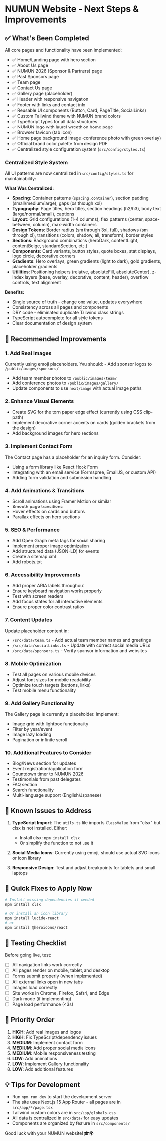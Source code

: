 # NUMUN Website - Next Steps & Improvements

## ✅ What's Been Completed

All core pages and functionality have been implemented:
- ✅ Home/Landing page with hero section
- ✅ About Us page
- ✅ NUMUN 2026 (Sponsor & Partners) page
- ✅ Past Sponsors page
- ✅ Team page
- ✅ Contact Us page
- ✅ Gallery page (placeholder)
- ✅ Header with responsive navigation
- ✅ Footer with links and contact info
- ✅ Reusable UI components (Button, Card, PageTitle, SocialLinks)
- ✅ Custom Tailwind theme with NUMUN brand colors
- ✅ TypeScript types for all data structures
- ✅ NUMUN logo with laurel wreath on home page
- ✅ Browser favicon (tab icon)
- ✅ Home page background image (conference photo with green overlay)
- ✅ Official brand color palette from design PDF
- ✅ Centralized style configuration system (`src/config/styles.ts`)

### Centralized Style System

All UI patterns are now centralized in `src/config/styles.ts` for maintainability:

**What Was Centralized:**
- **Spacing**: Container patterns (`spacing.container`), section padding (small/medium/large), gaps (xs through xxl)
- **Typography**: Page titles, hero titles, section headings (h2/h3), body text (large/normal/small), captions
- **Layout**: Grid configurations (1-4 columns), flex patterns (center, space-between, column), max-width containers
- **Design Tokens**: Border radius (sm through 3xl, full), shadows (sm through xl), transitions (colors, shadow, all, transform), border styles
- **Sections**: Background combinations (heroDark, contentLight, contentBeige, standardSection, etc.)
- **Components**: Card variants, button styles, quote boxes, stat displays, logo circle, decorative corners
- **Gradients**: Hero overlays, green gradients (light to dark), gold gradients, placeholder gradients
- **Utilities**: Positioning helpers (relative, absoluteFill, absoluteCenter), z-index layers (base, overlay, decorative, content, header), overflow controls, text alignment

**Benefits:**
- Single source of truth - change one value, updates everywhere
- Consistency across all pages and components
- DRY code - eliminated duplicate Tailwind class strings
- TypeScript autocomplete for all style tokens
- Clear documentation of design system

## 🎨 Recommended Improvements

### 1. **Add Real Images**
Currently using emoji placeholders. You should:
\- Add sponsor logos to `/public/images/sponsors/`
- Add team member photos to `/public/images/team/`
- Add conference photos to `/public/images/gallery/`
- Update components to use `next/image` with actual image paths

### 2. **Enhance Visual Elements**
- Create SVG for the torn paper edge effect (currently using CSS clip-path)
- Implement decorative corner accents on cards (golden brackets from the design)
- Add background images for hero sections

### 3. **Implement Contact Form**
The Contact page has a placeholder for an inquiry form. Consider:
- Using a form library like React Hook Form
- Integrating with an email service (Formspree, EmailJS, or custom API)
- Adding form validation and submission handling

### 4. **Add Animations & Transitions**
- Scroll animations using Framer Motion or similar
- Smooth page transitions
- Hover effects on cards and buttons
- Parallax effects on hero sections

### 5. **SEO & Performance**
- Add Open Graph meta tags for social sharing
- Implement proper image optimization
- Add structured data (JSON-LD) for events
- Create a sitemap.xml
- Add robots.txt

### 6. **Accessibility Improvements**
- Add proper ARIA labels throughout
- Ensure keyboard navigation works properly
- Test with screen readers
- Add focus states for all interactive elements
- Ensure proper color contrast ratios

### 7. **Content Updates**
Update placeholder content in:
- `/src/data/team.ts` - Add actual team member names and greetings
- `/src/data/socialLinks.ts` - Update with correct social media URLs
- `/src/data/sponsors.ts` - Verify sponsor information and websites

### 8. **Mobile Optimization**
- Test all pages on various mobile devices
- Adjust font sizes for mobile readability
- Optimize touch targets (buttons, links)
- Test mobile menu functionality

### 9. **Add Gallery Functionality**
The Gallery page is currently a placeholder. Implement:
- Image grid with lightbox functionality
- Filter by year/event
- Image lazy loading
- Pagination or infinite scroll

### 10. **Additional Features to Consider**
- Blog/News section for updates
- Event registration/application form
- Countdown timer to NUMUN 2026
- Testimonials from past delegates
- FAQ section
- Search functionality
- Multi-language support (English/Japanese)

## 🐛 Known Issues to Address

1. **TypeScript Import**: The `utils.ts` file imports `ClassValue` from "clsx" but clsx is not installed. Either:
   - Install clsx: `npm install clsx`
   - Or simplify the function to not use it

2. **Social Media Icons**: Currently using emoji, should use actual SVG icons or icon library

3. **Responsive Design**: Test and adjust breakpoints for tablets and small laptops

## 🚀 Quick Fixes to Apply Now

```bash
# Install missing dependencies if needed
npm install clsx

# Or install an icon library
npm install lucide-react
# or
npm install @heroicons/react
```

## 📱 Testing Checklist

Before going live, test:
- [ ] All navigation links work correctly
- [ ] All pages render on mobile, tablet, and desktop
- [ ] Forms submit properly (when implemented)
- [ ] All external links open in new tabs
- [ ] Images load correctly
- [ ] Site works in Chrome, Firefox, Safari, and Edge
- [ ] Dark mode (if implementing)
- [ ] Page load performance (<3s)

## 🎯 Priority Order

1. **HIGH**: Add real images and logos
2. **HIGH**: Fix TypeScript/dependency issues
3. **MEDIUM**: Implement contact form
4. **MEDIUM**: Add proper social media icons
5. **MEDIUM**: Mobile responsiveness testing
6. **LOW**: Add animations
7. **LOW**: Implement Gallery functionality
8. **LOW**: Add additional features

## 💡 Tips for Development

- Run `npm run dev` to start the development server
- The site uses Next.js 15 App Router - all pages are in `src/app/*/page.tsx`
- Tailwind custom colors are in `src/app/globals.css`
- All data is centralized in `src/data/` for easy updates
- Components are organized by feature in `src/components/`

Good luck with your NUMUN website! 🎓🌍
